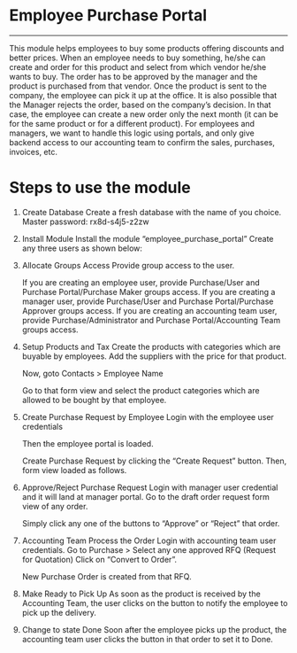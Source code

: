 # Employee Purchase Portal
------------------------------------------------------------------------------------------------------
This module helps employees to buy some products offering discounts and better prices. When an employee needs to buy something, he/she can create and order for this product and select from which vendor he/she wants to buy. The order has to be approved by the manager and the product is purchased from that vendor. Once the product is sent to the company, the employee can pick it up at the office. It is also possible that the Manager rejects the order, based on the company’s decision. In that case, the employee can create a new order only the next month (it can be for the same product or for a different product). For employees and managers, we want to handle this logic using portals, and only give backend access to our accounting team to confirm the sales, purchases, invoices, etc.

# Steps to use the module
1. Create Database
	Create a fresh database with the name of you choice.
	Master password: rx8d-s4j5-z2zw

2. Install Module
	Install the module “employee_purchase_portal”
	Create any three users as shown below:

3. Allocate Groups Access
	Provide group access to the user.

	If you are creating an employee user, provide Purchase/User and Purchase Portal/Purchase Maker groups access.
	If you are creating a manager user, provide Purchase/User and Purchase Portal/Purchase Approver groups access.
	If you are creating an accounting team user, provide Purchase/Administrator and Purchase Portal/Accounting Team groups access.
4. Setup Products and Tax
	Create the products with categories which are buyable by employees.
	Add the suppliers with the price for that product.

	Now, goto Contacts > Employee Name

	Go to that form view and select the product categories which are allowed to be bought by that employee.


5. Create Purchase Request by Employee
	Login with the employee user credentials

	Then the employee portal is loaded.

	Create Purchase Request by clicking the “Create Request” button. Then, form view loaded as follows.

6. Approve/Reject Purchase Request
	Login with manager user credential and it will land at manager portal.
	Go to the draft order request form view of any order.

	Simply click any one of the buttons to “Approve” or “Reject” that order.

7. Accounting Team Process the Order
	Login with accounting team user credentials.
	Go to Purchase > Select any one approved RFQ (Request for Quotation)
	Click on “Convert to Order”.

	New Purchase Order is created from that RFQ.

8. Make Ready to Pick Up
	As soon as the product is received by the Accounting Team, the user clicks on the button to notify the employee to pick up the delivery.

9. Change to state Done
	Soon after the employee picks up the product, the accounting team user clicks the button in that order to set it to Done.


